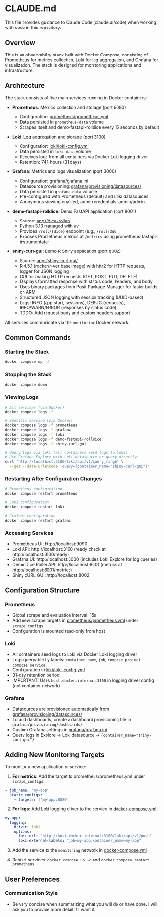 # CLAUDE.md

This file provides guidance to Claude Code (claude.ai/code) when working with code in this repository.

## Overview

This is an observability stack built with Docker Compose, consisting of Prometheus for metrics collection, Loki for log aggregation, and Grafana for visualization. The stack is designed for monitoring applications and infrastructure.

## Architecture

The stack consists of five main services running in Docker containers:

- **Prometheus**: Metrics collection and storage (port 9090)
  - Configuration: [prometheus/prometheus.yml](prometheus/prometheus.yml)
  - Data persisted in `prometheus-data` volume
  - Scrapes itself and demo-fastapi-rolldice every 15 seconds by default

- **Loki**: Log aggregation and storage (port 3100)
  - Configuration: [loki/loki-config.yml](loki/loki-config.yml)
  - Data persisted in `loki-data` volume
  - Receives logs from all containers via Docker Loki logging driver
  - Retention: 744 hours (31 days)

- **Grafana**: Metrics and logs visualization (port 3000)
  - Configuration: [grafana/grafana.ini](grafana/grafana.ini)
  - Datasource provisioning: [grafana/provisioning/datasources/](grafana/provisioning/datasources/)
  - Data persisted in `grafana-data` volume
  - Pre-configured with Prometheus (default) and Loki datasources
  - Anonymous viewing enabled, admin credentials: admin/admin

- **demo-fastapi-rolldice**: Demo FastAPI application (port 8001)
  - Source: [apps/dice-roller/](apps/dice-roller/)
  - Python 3.13 managed with uv
  - Provides `/roll/{dice}` endpoint (e.g., `/roll/3d6`)
  - Exposes Prometheus metrics at `/metrics` using prometheus-fastapi-instrumentator

- **shiny-curl-gui**: Demo R Shiny application (port 8002)
  - Source: [apps/shiny-curl-gui/](apps/shiny-curl-gui/)
  - R 4.5.1 (rocker/r-ver base image) with httr2 for HTTP requests, logger for JSON logging
  - GUI for making HTTP requests (GET, POST, PUT, DELETE)
  - Displays formatted response with status code, headers, and body
  - Uses binary packages from Posit Package Manager for faster builds on ARM
  - Structured JSON logging with session tracking (UUID-based)
  - Logs: INFO (app start, sessions), DEBUG (requests), INFO/WARN/ERROR (responses by status code)
  - TODO: Add request body and custom headers support

All services communicate via the `monitoring` Docker network.

## Common Commands

### Starting the Stack
```bash
docker compose up -d
```

### Stopping the Stack
```bash
docker compose down
```

### Viewing Logs
```bash
# All services (via Docker)
docker compose logs -f

# Specific service (via Docker)
docker compose logs -f prometheus
docker compose logs -f grafana
docker compose logs -f loki
docker compose logs -f demo-fastapi-rolldice
docker compose logs -f shiny-curl-gui

# Query logs via Loki (all containers send logs to Loki)
# Use Grafana Explore with Loki datasource or query directly:
curl 'http://localhost:3100/loki/api/v1/query_range' \
  --get --data-urlencode 'query={container_name="shiny-curl-gui"}'
```

### Restarting After Configuration Changes
```bash
# Prometheus configuration
docker compose restart prometheus

# Loki configuration
docker compose restart loki

# Grafana configuration
docker compose restart grafana
```

### Accessing Services
- Prometheus UI: http://localhost:9090
- Loki API: http://localhost:3100 (ready check at http://localhost:3100/ready)
- Grafana UI: http://localhost:3000 (includes Loki Explore for log queries)
- Demo Dice Roller API: http://localhost:8001 (metrics at http://localhost:8001/metrics)
- Shiny cURL GUI: http://localhost:8002

## Configuration Structure

### Prometheus
- Global scrape and evaluation interval: 15s
- Add new scrape targets in [prometheus/prometheus.yml](prometheus/prometheus.yml) under `scrape_configs`
- Configuration is mounted read-only from host

### Loki
- All containers send logs to Loki via Docker Loki logging driver
- Logs queryable by labels: `container_name`, `job`, `compose_project`, `compose_service`
- Configuration in [loki/loki-config.yml](loki/loki-config.yml)
- 31-day retention period
- IMPORTANT: Uses `host.docker.internal:3100` in logging driver config (not container network)

### Grafana
- Datasources are provisioned automatically from [grafana/provisioning/datasources/](grafana/provisioning/datasources/)
- To add dashboards, create a dashboard provisioning file in `grafana/provisioning/dashboards/`
- Custom Grafana settings in [grafana/grafana.ini](grafana/grafana.ini)
- Query logs in Explore → Loki datasource → `{container_name="shiny-curl-gui"}`

## Adding New Monitoring Targets

To monitor a new application or service:

1. **For metrics**: Add the target to [prometheus/prometheus.yml](prometheus/prometheus.yml) under `scrape_configs`:
```yaml
- job_name: 'my-app'
  static_configs:
    - targets: ['my-app:8080']
```

2. **For logs**: Add Loki logging driver to the service in [docker-compose.yml](docker-compose.yml):
```yaml
my-app:
  logging:
    driver: loki
    options:
      loki-url: "http://host.docker.internal:3100/loki/api/v1/push"
      loki-external-labels: "job=my-app,container_name=my-app"
```

3. Add the service to the `monitoring` network in [docker-compose.yml](docker-compose.yml)

4. Restart services: `docker compose up -d` and `docker compose restart prometheus`

## User Preferences

### Communication Style
- Be very concise when summarizing what you will do or have done. I will ask you to provide more detail if I want it.
